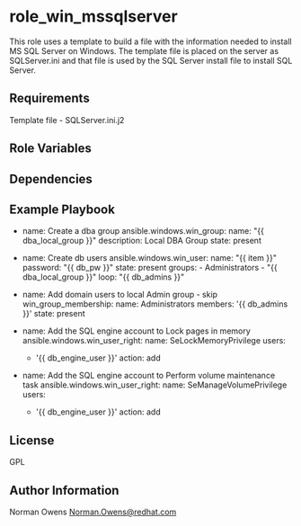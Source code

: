 role_win_mssqlserver 
=========

This role uses a template to build a file with the information needed to install MS SQL Server on Windows. The template file is placed on the server as SQLServer.ini and that file is used by the SQL Server install file to install SQL Server.

Requirements
------------

Template file - SQLServer.ini.j2

Role Variables
--------------

Dependencies
------------

Example Playbook
----------------
- name: Create a dba group
  ansible.windows.win_group:
    name: "{{ dba_local_group }}"
    description: Local DBA Group
    state: present

- name: Create db users 
  ansible.windows.win_user:
    name: "{{ item }}"
    password: "{{ db_pw }}"
    state: present
    groups: 
      - Administrators
      - "{{ dba_local_group }}"
  loop: "{{ db_admins }}"

- name: Add domain users to local Admin group - skip
  win_group_membership:
    name: Administrators
    members: '{{ db_admins }}'
    state: present

- name: Add the SQL engine account to Lock pages in memory
  ansible.windows.win_user_right:
    name: SeLockMemoryPrivilege
    users:
    - '{{ db_engine_user }}'
    action: add

- name: Add the SQL engine account to Perform volume maintenance task
  ansible.windows.win_user_right:
    name: SeManageVolumePrivilege
    users:
    - '{{ db_engine_user }}'
    action: add

License
-------

GPL

Author Information
------------------

Norman Owens
Norman.Owens@redhat.com